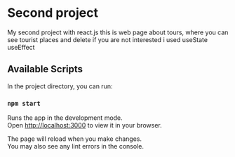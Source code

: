 # Second project
My second project with react.js this is web page about tours, where you can see tourist places and delete if you are not interested
i used useState useEffect



## Available Scripts

In the project directory, you can run:

### `npm start`

Runs the app in the development mode.\
Open [http://localhost:3000](http://localhost:3000) to view it in your browser.

The page will reload when you make changes.\
You may also see any lint errors in the console.



